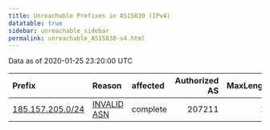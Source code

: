 ```yaml
---
title: Unreachable Prefixes in AS15830 (IPv4)
datatable: true
sidebar: unreachable_sidebar
permalink: unreachable_AS15830-v4.html
---
```


Data as of 2020-01-25 23:20:00 UTC


<div class="datatable-begin"></div>

| Prefix                                                     | Reason                                                                                                  | affected   |   Authorized AS |   MaxLength | Anchor                                         |   unreachable /24s |
|:-----------------------------------------------------------|:--------------------------------------------------------------------------------------------------------|:-----------|----------------:|------------:|:-----------------------------------------------|-------------------:|
| [185.157.205.0/24](https://stat.ripe.net/185.157.205.0/24) | [INVALID ASN](https://rpki-validator.ripe.net/announcement-preview?asn=AS15830&prefix=185.157.205.0/24) | complete   |          207211 |          24 | [RIPE](unreachable_RIPE_NCC_RPKI_Root-v4.html) |                  1 |

<div class="datatable-end"></div>